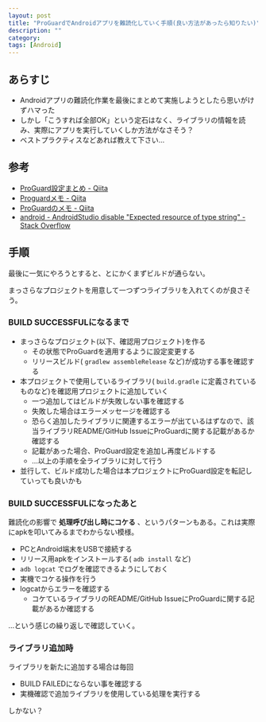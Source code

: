 ```yaml
---
layout: post
title: "ProGuardでAndroidアプリを難読化していく手順(良い方法があったら知りたい)"
description: ""
category: 
tags: [Android]
---
```


## あらすじ

- Androidアプリの難読化作業を最後にまとめて実施しようとしたら思いがけずハマった
- しかし「こうすれば全部OK」という定石はなく、ライブラリの情報を読み、実際にアプリを実行していくしか方法がなさそう？
- ベストプラクティスなどあれば教えて下さい…

## 参考

- [ProGuard設定まとめ - Qiita](http://qiita.com/tsuyosh/items/9dd3c6b9dc11b5f640be)
- [Proguardメモ - Qiita](http://qiita.com/teracy/items/f42448a186ee2319a3c1#rxjava)
- [ProGuardのメモ - Qiita](http://qiita.com/niusounds/items/d58a0c1e99c9db0260f8)
- [android - AndroidStudio disable "Expected resource of type string" - Stack Overflow](http://stackoverflow.com/questions/35009832/androidstudio-disable-expected-resource-of-type-string)

## 手順

最後に一気にやろうとすると、とにかくまずビルドが通らない。

まっさらなプロジェクトを用意して一つずつライブラリを入れてくのが良さそう。

### BUILD SUCCESSFULになるまで

- まっさらなプロジェクト(以下、確認用プロジェクト)を作る
  - その状態でProGuardを適用するように設定変更する
  - リリースビルド( `gradlew assembleRelease` など)が成功する事を確認する
- 本プロジェクトで使用しているライブラリ( `build.gradle` に定義されているものなど)を確認用プロジェクトに追加していく
  - 一つ追加してはビルドが失敗しない事を確認する
  - 失敗した場合はエラーメッセージを確認する
  - 恐らく追加したライブラリに関連するエラーが出ているはずなので、該当ライブラリREADME/GitHub IssueにProGuardに関する記載があるか確認する
  - 記載があった場合、ProGuard設定を追加し再度ビルドする
  - …以上の手順を全ライブラリに対して行う
- 並行して、ビルド成功した場合は本プロジェクトにProGuard設定を転記していっても良いかも

### BUILD SUCCESSFULになったあと

難読化の影響で **処理呼び出し時にコケる** 、というパターンもある。これは実際にapkを叩いてみるまでわからない模様。

- PCとAndroid端末をUSBで接続する
- リリース用apkをインストールする( `adb install` など)
- `adb logcat` でログを確認できるようにしておく
- 実機でコケる操作を行う
- logcatからエラーを確認する
  - コケているライブラリのREADME/GitHub IssueにProGuardに関する記載があるか確認する

…という感じの繰り返しで確認していく。

### ライブラリ追加時

ライブラリを新たに追加する場合は毎回

- BUILD FAILEDにならない事を確認する
- 実機確認で追加ライブラリを使用している処理を実行する

しかない？
